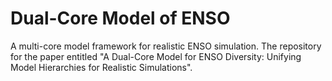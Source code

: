 # Dual-Core Model of ENSO
A multi-core model framework for realistic ENSO simulation. The repository for the paper entitled "A Dual-Core Model for ENSO Diversity: Unifying Model Hierarchies for Realistic Simulations".
